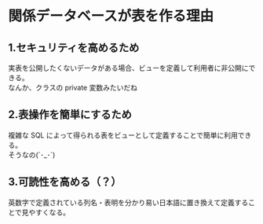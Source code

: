 # 関係データベースが表を作る理由

## 1.セキュリティを高めるため

実表を公開したくないデータがある場合、ビューを定義して利用者に非公開にできる。  
なんか、クラスの private 変数みたいだね

## 2.表操作を簡単にするため

複雑な SQL によって得られる表をビューとして定義することで簡単に利用できる。  
そうなの(´･\_･`)

## 3.可読性を高める（？）

英数字で定義されている列名・表明を分かり易い日本語に置き換えて定義することで見やすくなる。
